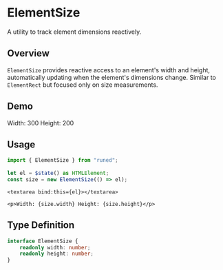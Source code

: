 # ElementSize
A utility to track element dimensions reactively.

## Overview

`ElementSize` provides reactive access to an element's width and height, automatically updating when the element's dimensions change. Similar to `ElementRect` but focused only on size measurements.

## Demo
Width: 300
Height: 200

## Usage

```ts
import { ElementSize } from "runed";
 
let el = $state() as HTMLElement;
const size = new ElementSize(() => el);
```

```svelte
<textarea bind:this={el}></textarea>
 
<p>Width: {size.width} Height: {size.height}</p>
```

## Type Definition

```ts
interface ElementSize {
	readonly width: number;
	readonly height: number;
}
```